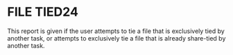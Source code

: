 




<h1 class="heading"><span class="name">FILE TIED</span><span class="command">24</span></h1>

This report is given if the user attempts to tie a file that is exclusively tied by another task, or attempts to exclusively tie a file that is already share-tied by another task.



